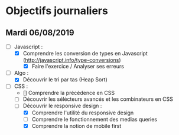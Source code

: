 # Objectifs journaliers

## Mardi 06/08/2019

* [ ] Javascript :
  * [x] Comprendre les conversion de types en Javascript (http://javascript.info/type-conversions)
    * [x] Faire l'exercice / Analyser ses erreurs

* [ ] Algo : 
  * [X] Découvrir le tri par tas (Heap Sort)

* [ ] CSS : 
    * [] Comprendre la précédence en CSS
    * [ ] Découvrir les sélécteurs avancés et les combinateurs en CSS
    * [ ] Découvrir le responsive design :
        * [x] Comprendre l'utilité du responsive design
        * [ ] Comprendre le fonctionnement des medias queries
        * [x] Comprendre la notion de mobile first

